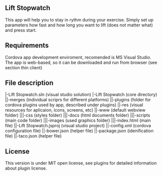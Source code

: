 ## Lift Stopwatch

This app will help you to stay in rythm during your exercise. Simply set up parameters how fast and how long you want to lift (does not matter what) and press start.

## Requirements

Cordova app development enviroment, recomended is MS Visual Studio. The app is web-based, so it can be downloaded and run from browser (see section thin client)

## File description

 |-Lift Stopwatch.sln	(visual studio solution)
 |-Lift Stopwatch	(core directory)
 ||-merges	(individual scriprs for different platforms)
 ||-plugins	(folder for cordova plugins used by app, described under plugins)
 ||-res	(visual resources for aplicaion, icons, screens, etc)
 ||-www	(default webview folder)
 |||-css	(styles folder)
 |||-docs	(html documents folder)
 |||-scripts	(main code folder)
 |||-images	(used graphics folder)
 |||-index.html (main file)
 ||-Lift Stopwatch.jsproj	(visual studio project)
 ||-config.xml	(cordova configuration file)
 ||-bower.json	(helper file)
 ||-package.json	(idenification file)
 ||-taco.json	(helper file)


## License

This version is under MIT open license, see plugins for detailed information about plugin license.